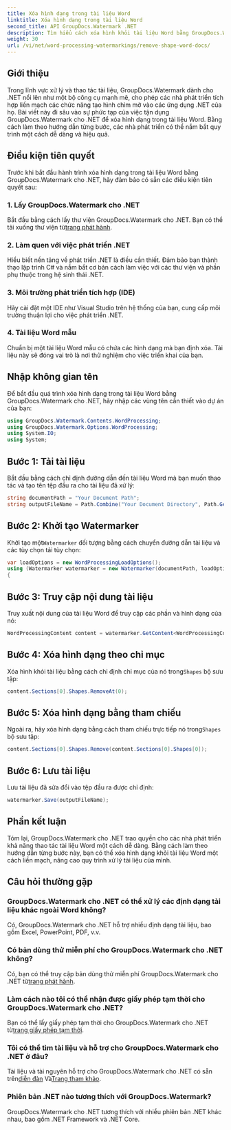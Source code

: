 ```yaml
---
title: Xóa hình dạng trong tài liệu Word
linktitle: Xóa hình dạng trong tài liệu Word
second_title: API GroupDocs.Watermark .NET
description: Tìm hiểu cách xóa hình khỏi tài liệu Word bằng GroupDocs.Watermark cho .NET. Thao tác tài liệu dễ dàng, hiệu quả và mạnh mẽ.
weight: 30
url: /vi/net/word-processing-watermarkings/remove-shape-word-docs/
---
```

## Giới thiệu
Trong lĩnh vực xử lý và thao tác tài liệu, GroupDocs.Watermark dành cho .NET nổi lên như một bộ công cụ mạnh mẽ, cho phép các nhà phát triển tích hợp liền mạch các chức năng tạo hình chìm mờ vào các ứng dụng .NET của họ. Bài viết này đi sâu vào sự phức tạp của việc tận dụng GroupDocs.Watermark cho .NET để xóa hình dạng trong tài liệu Word. Bằng cách làm theo hướng dẫn từng bước, các nhà phát triển có thể nắm bắt quy trình một cách dễ dàng và hiệu quả.
## Điều kiện tiên quyết
Trước khi bắt đầu hành trình xóa hình dạng trong tài liệu Word bằng GroupDocs.Watermark cho .NET, hãy đảm bảo có sẵn các điều kiện tiên quyết sau:
### 1. Lấy GroupDocs.Watermark cho .NET
 Bắt đầu bằng cách lấy thư viện GroupDocs.Watermark cho .NET. Bạn có thể tải xuống thư viện từ[trang phát hành](https://releases.groupdocs.com/Watermark/net/).
### 2. Làm quen với việc phát triển .NET
Hiểu biết nền tảng về phát triển .NET là điều cần thiết. Đảm bảo bạn thành thạo lập trình C# và nắm bắt cơ bản cách làm việc với các thư viện và phần phụ thuộc trong hệ sinh thái .NET.
### 3. Môi trường phát triển tích hợp (IDE)
Hãy cài đặt một IDE như Visual Studio trên hệ thống của bạn, cung cấp môi trường thuận lợi cho việc phát triển .NET. 
### 4. Tài liệu Word mẫu
Chuẩn bị một tài liệu Word mẫu có chứa các hình dạng mà bạn định xóa. Tài liệu này sẽ đóng vai trò là nơi thử nghiệm cho việc triển khai của bạn.

## Nhập không gian tên
Để bắt đầu quá trình xóa hình dạng trong tài liệu Word bằng GroupDocs.Watermark cho .NET, hãy nhập các vùng tên cần thiết vào dự án của bạn:
```csharp
using GroupDocs.Watermark.Contents.WordProcessing;
using GroupDocs.Watermark.Options.WordProcessing;
using System.IO;
using System;
```
## Bước 1: Tải tài liệu
Bắt đầu bằng cách chỉ định đường dẫn đến tài liệu Word mà bạn muốn thao tác và tạo tên tệp đầu ra cho tài liệu đã xử lý:
```csharp
string documentPath = "Your Document Path";
string outputFileName = Path.Combine("Your Document Directory", Path.GetFileName(documentPath));
```
## Bước 2: Khởi tạo Watermarker
 Khởi tạo một`Watermarker` đối tượng bằng cách chuyển đường dẫn tài liệu và các tùy chọn tải tùy chọn:
```csharp
var loadOptions = new WordProcessingLoadOptions();
using (Watermarker watermarker = new Watermarker(documentPath, loadOptions))
{
```
## Bước 3: Truy cập nội dung tài liệu
Truy xuất nội dung của tài liệu Word để truy cập các phần và hình dạng của nó:
```csharp
WordProcessingContent content = watermarker.GetContent<WordProcessingContent>();
```
## Bước 4: Xóa hình dạng theo chỉ mục
 Xóa hình khỏi tài liệu bằng cách chỉ định chỉ mục của nó trong`Shapes` bộ sưu tập:
```csharp
content.Sections[0].Shapes.RemoveAt(0);
```
## Bước 5: Xóa hình dạng bằng tham chiếu
 Ngoài ra, hãy xóa hình dạng bằng cách tham chiếu trực tiếp nó trong`Shapes` bộ sưu tập:
```csharp
content.Sections[0].Shapes.Remove(content.Sections[0].Shapes[0]);
```
## Bước 6: Lưu tài liệu
Lưu tài liệu đã sửa đổi vào tệp đầu ra được chỉ định:
```csharp
watermarker.Save(outputFileName);
```

## Phần kết luận
Tóm lại, GroupDocs.Watermark cho .NET trao quyền cho các nhà phát triển khả năng thao tác tài liệu Word một cách dễ dàng. Bằng cách làm theo hướng dẫn từng bước này, bạn có thể xóa hình dạng khỏi tài liệu Word một cách liền mạch, nâng cao quy trình xử lý tài liệu của mình.
## Câu hỏi thường gặp
### GroupDocs.Watermark cho .NET có thể xử lý các định dạng tài liệu khác ngoài Word không?
Có, GroupDocs.Watermark cho .NET hỗ trợ nhiều định dạng tài liệu, bao gồm Excel, PowerPoint, PDF, v.v.
### Có bản dùng thử miễn phí cho GroupDocs.Watermark cho .NET không?
 Có, bạn có thể truy cập bản dùng thử miễn phí GroupDocs.Watermark cho .NET từ[trang phát hành](https://releases.groupdocs.com/).
### Làm cách nào tôi có thể nhận được giấy phép tạm thời cho GroupDocs.Watermark cho .NET?
 Bạn có thể lấy giấy phép tạm thời cho GroupDocs.Watermark cho .NET từ[trang giấy phép tạm thời](https://purchase.groupdocs.com/temporary-license/).
### Tôi có thể tìm tài liệu và hỗ trợ cho GroupDocs.Watermark cho .NET ở đâu?
 Tài liệu và tài nguyên hỗ trợ cho GroupDocs.Watermark cho .NET có sẵn trên[diễn đàn](https://forum.groupdocs.com/c/watermark/19) Và[Trang tham khảo](https://tutorials.groupdocs.com/Watermark/net/).
### Phiên bản .NET nào tương thích với GroupDocs.Watermark?
GroupDocs.Watermark cho .NET tương thích với nhiều phiên bản .NET khác nhau, bao gồm .NET Framework và .NET Core.